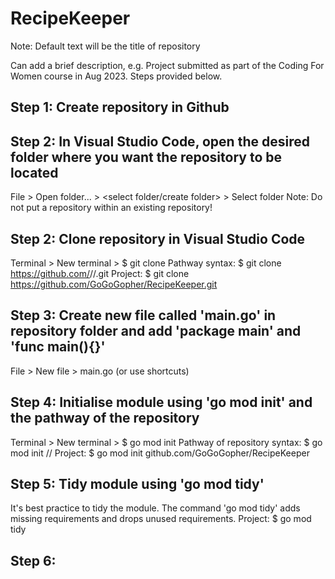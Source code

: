 # RecipeKeeper 
Note: Default text will be the title of repository

Can add a brief description, e.g. Project submitted as part of the Coding For Women course in Aug 2023. Steps provided below.

## Step 1: Create repository in Github

## Step 2: In Visual Studio Code, open the desired folder where you want the repository to be located
File > Open folder... > <select folder/create folder> > Select folder
Note: Do not put a repository within an existing repository!

## Step 2: Clone repository in Visual Studio Code
Terminal > New terminal > $ git clone <paste link to your repository>
Pathway syntax: $ git clone <https://github.com/>/<github username>/<name of repository>.git
Project: $ git clone https://github.com/GoGoGopher/RecipeKeeper.git 

## Step 3: Create new file called 'main.go' in repository folder and add 'package main' and 'func main(){}'
File > New file > main.go (or use shortcuts) 

## Step 4: Initialise module using 'go mod init' and the pathway of the repository
Terminal > New terminal > $ go mod init <path of repository>
Pathway of repository syntax: $ go mod init <github path>/<github username>/<name of repository>
Project: $ go mod init github.com/GoGoGopher/RecipeKeeper 

## Step 5: Tidy module using 'go mod tidy'
It's best practice to tidy the module. The command 'go mod tidy' adds missing requirements and drops unused requirements. 
Project: $ go mod tidy

## Step 6: 